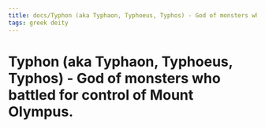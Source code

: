 ```yaml
---
title: docs/Typhon (aka Typhaon, Typhoeus, Typhos) - God of monsters who battled for control of Mount Olympus.
tags: greek deity
---
```


# Typhon (aka Typhaon, Typhoeus, Typhos) - God of monsters who battled for control of Mount Olympus.